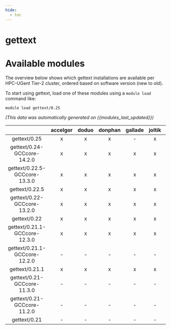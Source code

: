 ```yaml
---
hide:
  - toc
---
```


gettext
=======

# Available modules


The overview below shows which gettext installations are available per HPC-UGent Tier-2 cluster, ordered based on software version (new to old).

To start using gettext, load one of these modules using a `module load` command like:

```shell
module load gettext/0.25
```

*(This data was automatically generated on {{modules_last_updated}})*

| |accelgor|doduo|donphan|gallade|joltik|litleo|shinx|
| :---: | :---: | :---: | :---: | :---: | :---: | :---: | :---: |
|gettext/0.25|x|x|x|-|x|x|x|
|gettext/0.24-GCCcore-14.2.0|x|x|x|x|x|x|x|
|gettext/0.22.5-GCCcore-13.3.0|x|x|x|x|x|x|x|
|gettext/0.22.5|x|x|x|x|x|x|x|
|gettext/0.22-GCCcore-13.2.0|x|x|x|x|x|x|x|
|gettext/0.22|x|x|x|x|x|x|x|
|gettext/0.21.1-GCCcore-12.3.0|x|x|x|x|x|x|x|
|gettext/0.21.1-GCCcore-12.2.0|-|-|-|-|-|x|x|
|gettext/0.21.1|x|x|x|x|x|x|x|
|gettext/0.21-GCCcore-11.3.0|-|-|-|-|-|x|x|
|gettext/0.21-GCCcore-11.2.0|-|-|-|-|-|x|x|
|gettext/0.21|-|-|-|-|-|x|x|
